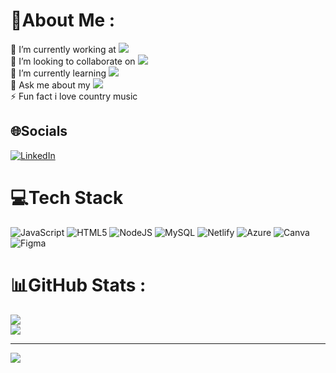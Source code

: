 

<!--
**MicheleVigano/MicheleVigano** is a ✨ _special_ ✨ repository because its `README.md` (this file) appears on your GitHub profile.
-->
# 💫About Me :
🔭 I’m currently working at <a href="https://gellify.com"> <img src="https://img.shields.io/badge/-GELLIFY-important"></a> </br>
🤝 I’m looking to collaborate on <a href="https://github.com/MicheleVigano/my1pyGame"> <img src="https://img.shields.io/badge/-my1pyGame-blue"></a> </br>
 🌱 I’m currently learning <img src="https://img.shields.io/badge/-React.js-yellow"> </br>
💬 Ask me about my <a href="https://github.com/MicheleVigano/monopattino"> <img src="https://img.shields.io/badge/-monopattino-green"></a> </br>
⚡ Fun fact i love country music 

## 🌐Socials
[![LinkedIn](https://img.shields.io/badge/LinkedIn-%230077B5.svg?logo=linkedin&logoColor=white)](https://www.linkedin.com/in/michelevigano) 

# 💻Tech Stack
![JavaScript](https://img.shields.io/badge/javascript-%23323330.svg?style=flat&logo=javascript&logoColor=%23F7DF1E) ![HTML5](https://img.shields.io/badge/html5-%23E34F26.svg?style=flat&logo=html5&logoColor=white) ![NodeJS](https://img.shields.io/badge/node.js-6DA55F?style=flat&logo=node.js&logoColor=white) ![MySQL](https://img.shields.io/badge/mysql-%2300f.svg?style=flat&logo=mysql&logoColor=white) ![Netlify](https://img.shields.io/badge/netlify-%23000000.svg?style=flat&logo=netlify&logoColor=#00C7B7) ![Azure](https://img.shields.io/badge/azure-%230072C6.svg?style=flat&logo=azure-devops&logoColor=white) ![Canva](https://img.shields.io/badge/Canva-%2300C4CC.svg?style=flat&logo=Canva&logoColor=white) 	![Figma](https://img.shields.io/badge/figma-%23F24E1E.svg?style=flat&logo=figma&logoColor=white)
# 📊GitHub Stats :
![](https://github-readme-stats.vercel.app/api?username=MicheleVigano&theme=default&hide_border=false&include_all_commits=true&count_private=true)<br/>
![](https://github-readme-streak-stats.herokuapp.com/?user=MicheleVigano&theme=default&hide_border=false)<br/>

---
[![](https://visitcount.itsvg.in/api?id=MicheleVigano&icon=0&color=0)](https://visitcount.itsvg.in)
